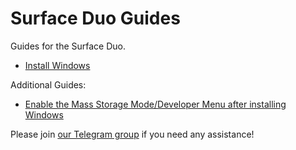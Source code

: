 # Surface Duo Guides
Guides for the Surface Duo.

- [Install Windows](https://github.com/WOA-Project/SurfaceDuo-Guides/blob/main/InstallWindows.md)

Additional Guides:

- [Enable the Mass Storage Mode/Developer Menu after installing Windows](https://github.com/WOA-Project/SurfaceDuo-Guides/blob/main/EnableDevMenu.md)

Please join [our Telegram group](t.me/duowoa) if you need any assistance!
